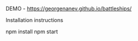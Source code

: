 DEMO - https://georgenanev.github.io/battleships/

Installation instructions

npm install
npm start
